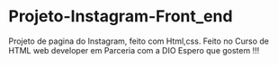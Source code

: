 # Projeto-Instagram-Front_end
Projeto de pagina do Instagram, feito com Html,css.
Feito no Curso de HTML web developer em Parceria com a DIO
Espero que gostem !!!


